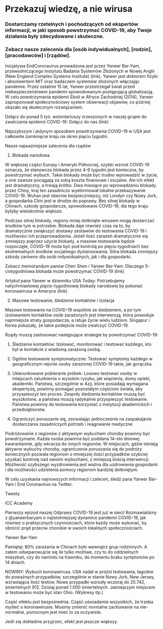 # Przekazuj wiedzę, a nie wirusa


### Dostarczamy rzetelnych i pochodzących od ekspertów informacji, w jaki sposób powstrzymać COVID-19, aby Twoje działania były zdecydowane i skuteczne.  

### Zobacz nasze zalecenia dla [osób indywidualnych], [rodzin], [pracodawców] i [rządów].

Inicjatywa EndCoronavirus prowadzona jest przez Yaneer Bar-Yam, przewodniczącego Instytutu Badania Systemów Złożonych w Nowej Anglii (New England Complex Systems Institute) (link). Yaneer jest doktorem fizyki i absolwentem MIT oraz badaczem systemów złożonych włączając pandemie. Przez ostatnie 15 lat, Yaneer przestrzegał świat przed niebezpieczeństwem pandemii spowodowanym postępującą globalizacją. W celu powstrzymania epidemii Eboli w Afryce Zachodniej (2014), Yaneer zaproponował społecznościowy system obserwacji objawów, co później okazało się skutecznym rozwiązaniem.

Dołącz do ponad 5 tyś. wolontariuszy zrzeszonych w naszej grupie do zwalczania epidemii COVID-19: Dołącz do nas (link)

Najszybszym i jedynym sposobem powstrzymania COVID-19 w USA jest całkowite zamknięcie kraju na okres pięciu tygodni.

Nasze najważniejsze zalecenia dla rządów

1. Blokada narodowa

W większej części Europy i Ameryki Północnej, szybki wzrost COVID-19 oznacza, że stanowcza blokada przez 4-6 tygodni jest konieczna, by powstrzymać wybuch. Takie blokady może być trudno wprowadzić w życie, a one zawsze pociągają za sobą koszta finansowe i socjalne. Ale ich efekt jest dramatyczny, a trwają krótko. Dwa miesiące po wprowadzeniu blokady przez Chiny, kraj ten zasadniczo wyeliminował lokalne przekazywanie COVID-19. Wuhan jest obecnie bezpieczniejszy, niż Londyn czy Nowy Jork, a gospodarka Chin jest w drodze do poprawy. Bez silnej blokady w Chinach, szkody gospodarcze, spowodowane COVID-19, dla tego kraju byłyby wielokrotnie większe.

Podczas silnej blokady, regiony mniej dotknięte wirusem mogą dostarczać środków tym w potrzebie. Blokada daje również czas na to, by dramatycznie zwiększyć dostawy zestawów do testowania COVID-19 i możliwości ich przeprowadzenia. Jeżeli ilość zarażeń dramatycznie się zmniejszy poprzez użycie blokady, a masowe testowanie będzie rozpoczęte, COVID-19 może być pod kontrolą po pięciu tygodniach bez ekstremalnych środków socjalnego dystansowania. Silna blokada zmniejszy szkody zarówno dla osób indywidualnych, jak i dla gospodarki.

Zobacz memorandum panów Chen Shen i Yaneer Bar-Yam: Dlaczego 5-ciotygodniowa blokada może powstrzymać COVID-19 (link)

Artykuł pana Yaneer w dzienniku USA Today: Potrzebujemy natychmiastowej pięcio-tygodniowej blokady narodowej by pokonać koronawirusa w Ameryce (link)

2. Masowe testowanie, śledzenie kontaktów i izolacja

Masowe testowanie na COVID-19 wspólnie ze śledzeniem, a po tym izolowaniem kontaktów osób zarażonych jest interwencją, która powoduje najmniejsze straty gospodarcze, a ratuje życie wielu ludziom. Singapur i Korea pokazały, że takie podejście może zwalczyć COVID-19.

Rządy muszą zastosować następujące strategie by powstrzymać COVID-19:

1. Śledzenie kontaktów: Izolować, monitorować i testować każdego, kto był w kontakcie z wiadomą zarażoną osobą.

2. Ogólne testowanie symptomatyczne: Testować symptomy każdego w geograficznym rejonie osoby zarażonej COVID-19 takie, jak gorączka.

3. Ukierunkowane pobieranie próbek: Losowo testować osoby w miejscach zaludnienia o wysokim ryzyku, jak więzienia, domy opieki, akademiki. Państwa, szczególnie w Azji, które posiadają wymagana ekspertyzę, powinny pomagać pozostałym częściom świata, aby przyspieszyć ten proces. Zespoły śledzenia kontaktów muszą być wyszkolone, a państwa muszą radykalnie przyspieszyć testowanie. Państwa powinny do testowania korzystać z instytucji akademickich i przedsiębiorstw.



3. Ograniczyć poruszanie się, zezwalając jednocześnie na zaspakajanie dostarczania zasadniczych potrzeb i reagowanie medyczne

Podróżowanie z regionów z aktywnym wybuchem choroby powinny być powstrzymane. Każda osoba powinna być poddana 14-sto dniowej kwarantannie, gdy wkracza do innych regionów. W miejscach, gdzie istnieją aktywne wybuchy choroby, ograniczenie poruszania się do podróży koniecznych pozwala regionom o mniejszej ilości przypadków szybciej uzyskać kontrolę nad swoimi wybuchami, z mniejszą ilością interwencji. Możliwość szybszego wyzdrowienia jest ważna dla uzdrowienia gospodarki i dla możliwości udzielenia pomocy regionom bardziej dotkniętym.

W celu uzyskania najnowszych informacji i zaleceń, śledż pana Yaneer Bar-Yam i End Coronavirus na Twitter.


Tweety

ICC Academy

Pierwszy epizod naszej Odprawy COVID-19 jest już w sieci! Rozmawialiśmy z @yaneerbaryam o najistotniejszej dynamice pandemii COVID-19, jak również o praktycznych czynnościach, które każdy może wykonać, by obrócić prąd przeciw chorobie w swoich lokalnych społecznościach.



Yaneer Bar-Yam

Pamiętaj: 80% zarażania w Chinach było wewnątrz grup rodzinnych. A zatem odseparowujcie się ile tylko możliwe, czy to do oddzielnych mieszkań, czy do namiotu na trawniku, do momentu braku symptomów po 14 dniach.


NOWINY: Wybuch koronawirusa. USA nadal w próżni testowania, łagodne do poważnych przypadków, szczególnie w stanie Nowy Jork, New Jersey, wzrastająca ilość testów. Nowe przypadki wzrosły wczoraj do 25.742, śmiertelnych 912. Dzisiaj ponad 1.000 śmiertelnych. Jaśniejszym miejscem w testowaniu może być stan Ohio.
(Wykresy itp.)


Część efektu jest bezpośrednia. Część uświadamia wszystkich, że trzeba myśleć o koronawirusie. Musimy zmienić normalne zachowanie na nie-normalne, pomocnym jest mieć to za oczywiste.

Jeśli się dokładnie przyjrzeć, efekt jest jeszcze większy.

